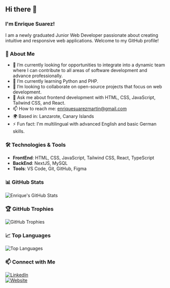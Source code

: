 ## Hi there 👋

### I'm Enrique Suarez!

I am a newly graduated Junior Web Developer passionate about creating intuitive and responsive web applications. Welcome to my GitHub profile!

### 🚀 About Me

- 🔭 I’m currently looking for opportunities to integrate into a dynamic team where I can contribute to all areas of software development and advance professionally.
- 🌱 I’m currently learning Python and PHP.
- 👯 I’m looking to collaborate on open-source projects that focus on web development.
- 💬 Ask me about frontend development with HTML, CSS, JavaScript, Tailwind CSS, and React.
- 📫 How to reach me: enriquesuarezmartin@gmail.com
- 🌍 Based in: Lanzarote, Canary Islands
- ⚡ Fun fact: I'm multilingual with advanced English and basic German skills.

### 🛠️ Technologies & Tools

- **FrontEnd**: HTML, CSS, JavaScript, Tailwind CSS, React, TypeScript
- **BackEnd**: NextJS, MySQL
- **Tools**: VS Code, Git, GitHub, Figma

### 📊 GitHub Stats

![Enrique's GitHub Stats](https://github-readme-stats.vercel.app/api?username=enriquesuarezzz&show_icons=true&theme=radical)

### 🏆 GitHub Trophies

![GitHub Trophies](https://github-profile-trophy.vercel.app/?username=enriquesuarezzz&theme=radical)

### 📈 Top Languages

![Top Languages](https://github-readme-stats.vercel.app/api/top-langs/?username=enriquesuarezzz&layout=compact&theme=radical)


### 📫 Connect with Me

[![LinkedIn](https://img.shields.io/badge/-LinkedIn-0077B5?style=flat&logo=LinkedIn&logoColor=white)](https://www.linkedin.com/in/enrique-suarezzz)  
[![Website](https://img.shields.io/badge/-Website-333?style=flat&logo=google-chrome)](https://www.enriquesuarez.dev)

